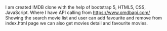 I am created IMDB clone with the help of bootstrap 5, HTML5, CSS, JavaScript.
Where I have API calling from https://www.omdbapi.com/
Showing the search movie list and user can add favourite and remove from index.html page
we can also get movies detail and favourite movies.